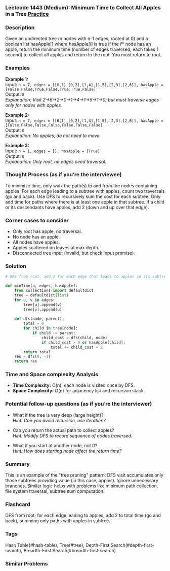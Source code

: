 ### Leetcode 1443 (Medium): Minimum Time to Collect All Apples in a Tree [Practice](https://leetcode.com/problems/minimum-time-to-collect-all-apples-in-a-tree)

### Description  

Given an undirected tree (n nodes with n-1 edges, rooted at 0) and a boolean list hasApple[] where hasApple[i] is true if the iᵗʰ node has an apple, return the minimum time (number of edges traversed, each takes 1 second) to collect all apples and return to the root. You must return to root.

### Examples  

**Example 1:**  
Input: `n = 7, edges = [[0,1],[0,2],[1,4],[1,5],[2,3],[2,6]], hasApple = [False,False,True,False,True,True,False]`  
Output: `8`  
*Explanation: Visit 2→6→2→0→1→4→1→5→1→0; but must traverse edges only for nodes with apples.*

**Example 2:**  
Input: `n = 7, edges = [[0,1],[0,2],[1,4],[1,5],[2,3],[2,6]], hasApple = [False,False,False,False,False,False,False]`  
Output: `0`  
*Explanation: No apples, do not need to move.*

**Example 3:**  
Input: `n = 1, edges = [], hasApple = [True]`  
Output: `0`  
*Explanation: Only root, no edges need traversal.*


### Thought Process (as if you’re the interviewee)  

To minimize time, only walk the path(s) to and from the nodes containing apples. For each edge leading to a subtree with apples, count two traversals (go and back). Use DFS to recursively sum the cost for each subtree. Only add time for paths where there is at least one apple in that subtree. If a child or its descendants have apples, add 2 (down and up over that edge).


### Corner cases to consider  
- Only root has apple, no traversal.
- No node has an apple.
- All nodes have apples.
- Apples scattered on leaves at max depth.
- Disconnected tree input (invalid, but check input promise).

### Solution

```python
# DFS from root, add 2 for each edge that leads to apples in its subtree.

def minTime(n, edges, hasApple):
    from collections import defaultdict
    tree = defaultdict(list)
    for u, v in edges:
        tree[u].append(v)
        tree[v].append(u)
    
    def dfs(node, parent):
        total = 0
        for child in tree[node]:
            if child != parent:
                child_cost = dfs(child, node)
                if child_cost > 0 or hasApple[child]:
                    total += child_cost + 2
        return total
    res = dfs(0, -1)
    return res
```

### Time and Space complexity Analysis  

- **Time Complexity:** O(n); each node is visited once by DFS.
- **Space Complexity:** O(n) for adjacency list and recursion stack.

### Potential follow-up questions (as if you’re the interviewer)  

- What if the tree is very deep (large height)?  
  *Hint: Can you avoid recursion, use iteration?*

- Can you return the actual path to collect apples?  
  *Hint: Modify DFS to record sequence of nodes traversed.*

- What if you start at another node, not 0?  
  *Hint: How does starting node affect the return time?*

### Summary
This is an example of the "tree pruning" pattern: DFS visit accumulates only those subtrees providing value (in this case, apples). Ignore unnecessary branches. Similar logic helps with problems like minimum path collection, file system traversal, subtree sum computation.


### Flashcard
DFS from root; for each edge leading to apples, add 2 to total time (go and back), summing only paths with apples in subtree.

### Tags
Hash Table(#hash-table), Tree(#tree), Depth-First Search(#depth-first-search), Breadth-First Search(#breadth-first-search)

### Similar Problems

